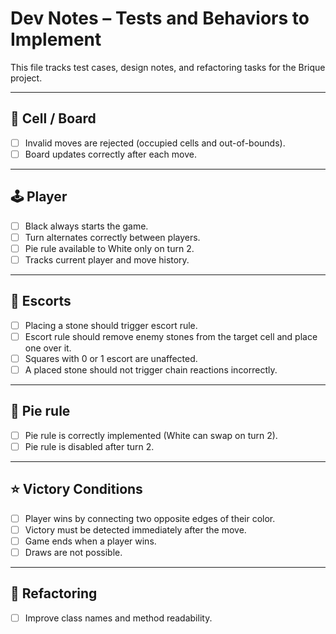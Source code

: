 # Dev Notes – Tests and Behaviors to Implement

This file tracks test cases, design notes, and refactoring tasks for the Brique project.

---

## 🏁️ Cell / Board

- [ ] Invalid moves are rejected (occupied cells and out-of-bounds).
- [ ] Board updates correctly after each move.

---

## 🕹️ Player

- [ ] Black always starts the game.
- [ ] Turn alternates correctly between players.
- [ ] Pie rule available to White only on turn 2.
- [ ] Tracks current player and move history.

---

## 🧩 Escorts
 
- [ ] Placing a stone should trigger escort rule.
- [ ] Escort rule should remove enemy stones from the target cell and place one over it.
- [ ] Squares with 0 or 1 escort are unaffected.
- [ ] A placed stone should not trigger chain reactions incorrectly.

---

## 🥧 Pie rule

- [ ] Pie rule is correctly implemented (White can swap on turn 2).
- [ ] Pie rule is disabled after turn 2.

---

## ⭐ Victory Conditions

- [ ] Player wins by connecting two opposite edges of their color.
- [ ] Victory must be detected immediately after the move.
- [ ] Game ends when a player wins.
- [ ] Draws are not possible.

---


## 🔁 Refactoring 

- [ ] Improve class names and method readability.
